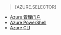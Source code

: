 > [AZURE.SELECTOR]
- [Azure 管理门户](/documentation/articles/virtual-networks-create-vnet-classic-portal)
- [Azure PowerShell](/documentation/articles/virtual-networks-create-vnet-classic-netcfg-ps)
- [Azure CLI](/documentation/articles/virtual-networks-create-vnet-classic-cli)

<!---HONumber=69-->